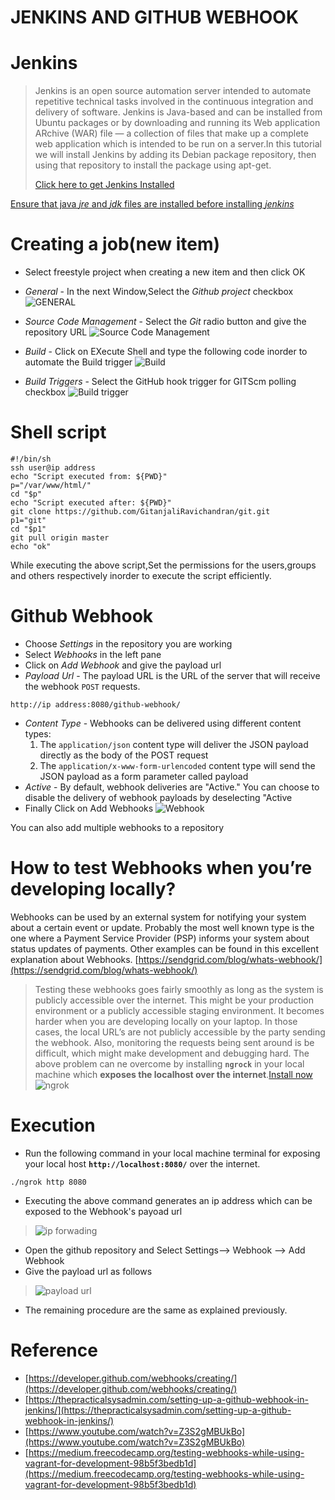 # JENKINS AND GITHUB WEBHOOK
# Jenkins
> Jenkins is an open source automation server intended to automate repetitive technical tasks involved in the continuous integration and delivery of software. Jenkins is Java-based and can be installed from Ubuntu packages or by downloading and running its Web application ARchive (WAR) file — a collection of files that make up a complete web application which is intended to be run on a server.In this tutorial we will install Jenkins by adding its Debian package repository, then using that repository to install the package using apt-get.
>
> [Click here to get Jenkins Installed](https://www.digitalocean.com/community/tutorials/how-to-install-jenkins-on-ubuntu-16-04)
>
[Ensure that java *jre* and *jdk* files are installed before installing *jenkins*](https://www.linode.com/docs/development/java/install-java-on-ubuntu-16-04/)
> 
# Creating a job(new item)
* Select freestyle project when creating a new item and then click OK
* *General* - In the next Window,Select the *Github project* checkbox
![GENERAL](https://github.com/GitanjaliRavichandran/git/blob/master/Selection_005.png)
* *Source Code Management* - Select the *Git* radio button and give the repository URL
![Source Code Management](https://github.com/GitanjaliRavichandran/git/blob/master/Selection_006.png)

* *Build* - Click on EXecute Shell and type the following code inorder to automate the Build trigger
![Build](https://github.com/GitanjaliRavichandran/git/blob/master/Selection_010.png)

* *Build Triggers* - Select the GitHub hook trigger for GITScm polling checkbox
![Build trigger](https://github.com/GitanjaliRavichandran/git/blob/master/Selection_007.png)
>
>
# Shell script
```
#!/bin/sh
ssh user@ip address
echo "Script executed from: ${PWD}"
p="/var/www/html/" 
cd "$p" 
echo "Script executed after: ${PWD}"
git clone https://github.com/GitanjaliRavichandran/git.git
p1="git"
cd "$p1"
git pull origin master
echo "ok"

```
While executing the above script,Set the permissions for the users,groups and others respectively inorder to execute the script efficiently.
>

# Github Webhook
* Choose *Settings* in the repository you are working
* Select *Webhooks* in the left pane
* Click on *Add Webhook* and give the payload url
* *Payload Url* - The payload URL is the URL of the server that will receive the webhook ```POST``` requests.
```
http://ip address:8080/github-webhook/  
```
* *Content Type* - Webhooks can be delivered using different content types:
  1. The ```application/json``` content type will deliver the JSON payload directly as the body of the POST request
  2. The ```application/x-www-form-urlencoded``` content type will send the JSON payload as a form parameter called payload
* *Active* - By default, webhook deliveries are "Active." You can choose to disable the delivery of webhook payloads by deselecting "Active
* Finally Click on Add Webhooks
![Webhook](https://github.com/GitanjaliRavichandran/git/blob/master/Selection_011.png)

You can also add multiple webhooks to a repository 
# How to test Webhooks when you’re developing locally?
Webhooks can be used by an external system for notifying your system about a certain event or update. Probably the most well known type is the one where a Payment Service Provider (PSP) informs your system about status updates of payments.
Other examples can be found in this excellent explanation about Webhooks. 
[https://sendgrid.com/blog/whats-webhook/](https://sendgrid.com/blog/whats-webhook/)
> Testing these webhooks goes fairly smoothly as long as the system is publicly accessible over the internet. This might be your production environment or a publicly accessible staging environment. It becomes harder when you are developing locally on your laptop. In those cases, the local URL’s are not publicly accessible by the party sending the webhook. Also, monitoring the requests being sent around is be difficult, which might make development and debugging hard.
The above problem can ne overcome by installing **```ngrock```** in your local machine which **exposes the localhost over the internet**.[Install now](https://ngrok.com/download)
> ![ngrok](https://github.com/GitanjaliRavichandran/git/blob/master/ngrok.png)
# Execution
* Run the following command in your local machine terminal for exposing your local host **```http://localhost:8080/```** over the internet.
>
```
./ngrok http 8080
```
* Executing the above command generates an ip address which can be exposed to the Webhook's payoad url 
> ![ip forwading](https://github.com/GitanjaliRavichandran/git/blob/master/Selection_015.png)
* Open the github repository and Select Settings--> Webhook --> Add Webhook
* Give the payload url as follows
> ![payload url](https://github.com/GitanjaliRavichandran/git/blob/master/Selection_012.png)
* The remaining procedure are the same as explained previously.


# Reference
* [https://developer.github.com/webhooks/creating/](https://developer.github.com/webhooks/creating/)
* [https://thepracticalsysadmin.com/setting-up-a-github-webhook-in-jenkins/](https://thepracticalsysadmin.com/setting-up-a-github-webhook-in-jenkins/)
* [https://www.youtube.com/watch?v=Z3S2gMBUkBo](https://www.youtube.com/watch?v=Z3S2gMBUkBo)
* [https://medium.freecodecamp.org/testing-webhooks-while-using-vagrant-for-development-98b5f3bedb1d](https://medium.freecodecamp.org/testing-webhooks-while-using-vagrant-for-development-98b5f3bedb1d)
